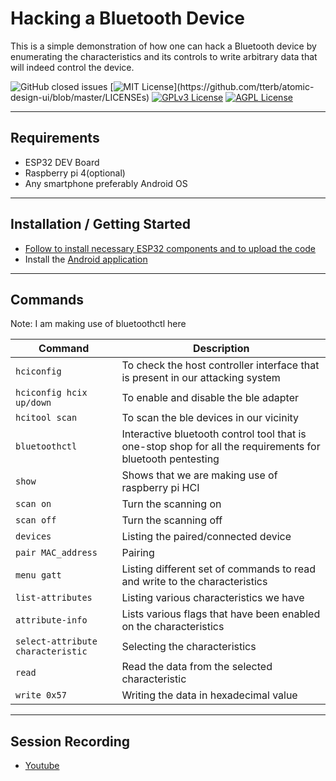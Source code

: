 # Hacking a Bluetooth Device

This is a simple demonstration of how one can hack a Bluetooth device by enumerating the characteristics and its controls to write arbitrary data that will indeed control the device.

![GitHub closed issues](https://img.shields.io/github/issues-closed-raw/falcnix/Hacking-a-Bluetooth-Device-NULL-Kolkata) [![MIT License](https://img.shields.io/apm/l/atomic-design-ui.svg?)](https://github.com/tterb/atomic-design-ui/blob/master/LICENSEs)  [![GPLv3 License](https://img.shields.io/badge/License-GPL%20v3-yellow.svg)](https://opensource.org/licenses/) [![AGPL License](https://img.shields.io/badge/license-AGPL-blue.svg)](http://www.gnu.org/licenses/agpl-3.0)

---

## Requirements

- ESP32 DEV Board
- Raspberry pi 4(optional)
- Any smartphone preferably Android OS 

---
## Installation / Getting Started
- [Follow to install necessary ESP32 components and to upload the code](https://github.com/falcnix/Hacking-a-Bluetooth-Device-NULL-Kolkata/tree/main/ESP32%20Arduino%20Code)
- Install the [Android application](https://github.com/falcnix/Hacking-a-Bluetooth-Device-NULL-Kolkata/blob/main/APK/README.md)

---

## Commands
Note: I am making use of bluetoothctl here 

| Command | Description |
| ------- | ----------- |
| `hciconfig` | To check the host controller interface that is present in our attacking system  |
| `hciconfig hcix up/down` | To enable and disable the ble adapter |
| `hcitool scan` | To scan the ble devices in our vicinity  |
| `bluetoothctl` | Interactive bluetooth control tool that is one-stop shop for all the requirements for bluetooth pentesting  |
| `show` | Shows that we are making use of raspberry pi HCI  |
| `scan on` | Turn the scanning on  |
| `scan off` | Turn the scanning off  |
| `devices` | Listing the paired/connected device  |
| `pair MAC_address` | Pairing  |
| `menu gatt` | Listing different set of commands to read and write to the characteristics  |
| `list-attributes` | Listing various characteristics we have  |
| `attribute-info` | Lists various flags that have been enabled on the characteristics  |
| `select-attribute characteristic` | Selecting the characteristics    |
| `read` | Read the data from the selected characteristic |
| `write 0x57` | Writing the data in hexadecimal value |

---

## Session Recording 

- [Youtube]() 

